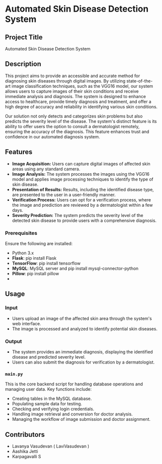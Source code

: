 # Automated Skin Disease Detection System

## Project Title
Automated Skin Disease Detection System

## Description
This project aims to provide an accessible and accurate method for diagnosing skin diseases through digital images. By utilizing state-of-the-art image classification techniques, such as the VGG16 model, our system allows users to capture images of their skin conditions and receive immediate analysis and diagnosis. The system is designed to enhance access to healthcare, provide timely diagnosis and treatment, and offer a high degree of accuracy and reliability in identifying various skin conditions.

Our solution not only detects and categorizes skin problems but also predicts the severity level of the disease. The system's distinct feature is its ability to offer users the option to consult a dermatologist remotely, ensuring the accuracy of the diagnosis. This feature enhances trust and confidence in our automated diagnosis system.

## Features
- **Image Acquisition:** Users can capture digital images of affected skin areas using any standard camera.
- **Image Analysis:** The system processes the images using the VGG16 model and applies image processing techniques to identify the type of skin disease.
- **Presentation of Results:** Results, including the identified disease type, are presented to the user in a user-friendly manner.
- **Verification Process:** Users can opt for a verification process, where the image and prediction are reviewed by a dermatologist within a few days.
- **Severity Prediction:** The system predicts the severity level of the detected skin disease to provide users with a comprehensive diagnosis.

### Prerequisites
Ensure the following are installed:

- Python 3.x
- **Flask**: pip install Flask
- **TensorFlow**: pip install tensorflow
- **MySQL**: MySQL server and pip install mysql-connector-python
- **Pillow**: pip install pillow
- 
## Usage

### Input
- Users upload an image of the affected skin area through the system's web interface.
- The image is processed and analyzed to identify potential skin diseases.

### Output
- The system provides an immediate diagnosis, displaying the identified disease and predicted severity level.
- Users can also submit the diagnosis for verification by a dermatologist.

### `main.py`
This is the core backend script for handling database operations and managing user data. Key functions include:
- Creating tables in the MySQL database.
- Populating sample data for testing.
- Checking and verifying login credentials.
- Handling image retrieval and conversion for doctor analysis.
- Managing the workflow of image submission and doctor assignment.

## Contributors
- Lavanya Vasudevan ( LaviVasudevan )
- Aashika Jetti
- Karpagavalli S
